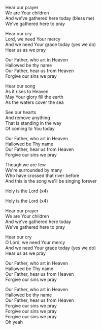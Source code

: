 Hear our prayer  
We are Your children  
And we've gathered here today (bless me)  
We've gathered here to pray  

Hear our cry  
Lord, we need Your mercy  
And we need Your grace today (yes we do)  
Hear us as we pray  
  
Our Father, who art in Heaven  
Hallowed be thy name  
Our Father, hear us from Heaven  
Forgive our sins we pray  

Hear our song  
As it rises to Heaven  
May Your glory fill the earth  
As the waters cover the sea  
  
See our hearts  
And remove anything  
That is standing in the way  
Of coming to You today  
  
Our Father, who art in Heaven  
Hallowed be Thy name  
Our Father, hear us from Heaven  
Forgive our sins we pray  
  
Though we are few  
We're surrounded by many  
Who have crossed that river before  
And this is the song we'll be singing forever  
  
Holy is the Lord (x4)

Holy is the Lord  (x4)

Hear our prayer  
We are Your children  
And we've gathered here today  
We've gathered here to pray  
  
Hear our cry  
O Lord, we need Your mercy  
And we need Your grace today (yes we do)  
Hear us as we pray  
  
Our Father, who art in Heaven  
Hallowed be Thy name  
Our Father, hear us from Heaven  
Forgive our sins we pray  
  
Our Father, who art in Heaven  
Hallowed be thy name  
Our Father, hear us from Heaven  
Forgive our sins we pray  
Forgive our sins we pray  
Forgive our sins we pray  
Oh yeah